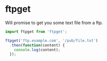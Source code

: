 # ftpget
Will promise to get you some text file from a ftp.

```js
import ftpget from 'ftpget';

ftpget('ftp.example.com', '/pub/file.txt')
  .then(function(content) {
    console.log(content);
  });
